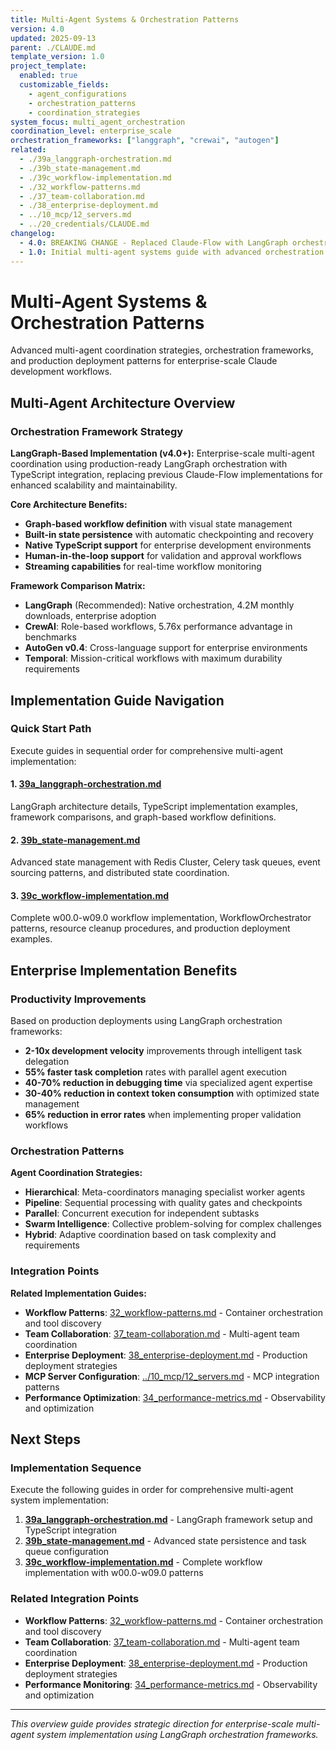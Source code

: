```yaml
---
title: Multi-Agent Systems & Orchestration Patterns
version: 4.0
updated: 2025-09-13
parent: ./CLAUDE.md
template_version: 1.0
project_template:
  enabled: true
  customizable_fields:
    - agent_configurations
    - orchestration_patterns
    - coordination_strategies
system_focus: multi_agent_orchestration
coordination_level: enterprise_scale
orchestration_frameworks: ["langgraph", "crewai", "autogen"]
related:
  - ./39a_langgraph-orchestration.md
  - ./39b_state-management.md
  - ./39c_workflow-implementation.md
  - ./32_workflow-patterns.md
  - ./37_team-collaboration.md
  - ./38_enterprise-deployment.md
  - ../10_mcp/12_servers.md
  - ../20_credentials/CLAUDE.md
changelog:
  - 4.0: BREAKING CHANGE - Replaced Claude-Flow with LangGraph orchestration, split into modular subcategories
  - 1.0: Initial multi-agent systems guide with advanced orchestration patterns
---
```


# Multi-Agent Systems & Orchestration Patterns

Advanced multi-agent coordination strategies, orchestration frameworks, and production deployment patterns for enterprise-scale Claude development workflows.

## Multi-Agent Architecture Overview

### Orchestration Framework Strategy

**LangGraph-Based Implementation (v4.0+):**
Enterprise-scale multi-agent coordination using production-ready LangGraph orchestration with TypeScript integration, replacing previous Claude-Flow implementations for enhanced scalability and maintainability.

**Core Architecture Benefits:**
- **Graph-based workflow definition** with visual state management
- **Built-in state persistence** with automatic checkpointing and recovery
- **Native TypeScript support** for enterprise development environments
- **Human-in-the-loop support** for validation and approval workflows
- **Streaming capabilities** for real-time workflow monitoring

**Framework Comparison Matrix:**
- **LangGraph** (Recommended): Native orchestration, 4.2M monthly downloads, enterprise adoption
- **CrewAI**: Role-based workflows, 5.76x performance advantage in benchmarks
- **AutoGen v0.4**: Cross-language support for enterprise environments
- **Temporal**: Mission-critical workflows with maximum durability requirements

## Implementation Guide Navigation

### Quick Start Path

Execute guides in sequential order for comprehensive multi-agent implementation:

#### **1. [39a_langgraph-orchestration.md](./39a_langgraph-orchestration.md)**
LangGraph architecture details, TypeScript implementation examples, framework comparisons, and graph-based workflow definitions.

#### **2. [39b_state-management.md](./39b_state-management.md)**
Advanced state management with Redis Cluster, Celery task queues, event sourcing patterns, and distributed state coordination.

#### **3. [39c_workflow-implementation.md](./39c_workflow-implementation.md)**
Complete w00.0-w09.0 workflow implementation, WorkflowOrchestrator patterns, resource cleanup procedures, and production deployment examples.

## Enterprise Implementation Benefits

### Productivity Improvements
Based on production deployments using LangGraph orchestration frameworks:

- **2-10x development velocity** improvements through intelligent task delegation
- **55% faster task completion** rates with parallel agent execution
- **40-70% reduction in debugging time** via specialized agent expertise
- **30-40% reduction in context token consumption** with optimized state management
- **65% reduction in error rates** when implementing proper validation workflows

### Orchestration Patterns

**Agent Coordination Strategies:**
- **Hierarchical**: Meta-coordinators managing specialist worker agents
- **Pipeline**: Sequential processing with quality gates and checkpoints
- **Parallel**: Concurrent execution for independent subtasks
- **Swarm Intelligence**: Collective problem-solving for complex challenges
- **Hybrid**: Adaptive coordination based on task complexity and requirements

### Integration Points

**Related Implementation Guides:**
- **Workflow Patterns**: [32_workflow-patterns.md](./32_workflow-patterns.md) - Container orchestration and tool discovery
- **Team Collaboration**: [37_team-collaboration.md](./37_team-collaboration.md) - Multi-agent team coordination
- **Enterprise Deployment**: [38_enterprise-deployment.md](./38_enterprise-deployment.md) - Production deployment strategies
- **MCP Server Configuration**: [../10_mcp/12_servers.md](../10_mcp/12_servers.md) - MCP integration patterns
- **Performance Optimization**: [34_performance-metrics.md](./34_performance-metrics.md) - Observability and optimization

## Next Steps

### Implementation Sequence

Execute the following guides in order for comprehensive multi-agent system implementation:

1. **[39a_langgraph-orchestration.md](./39a_langgraph-orchestration.md)** - LangGraph framework setup and TypeScript integration
2. **[39b_state-management.md](./39b_state-management.md)** - Advanced state persistence and task queue configuration
3. **[39c_workflow-implementation.md](./39c_workflow-implementation.md)** - Complete workflow implementation with w00.0-w09.0 patterns

### Related Integration Points

- **Workflow Patterns**: [32_workflow-patterns.md](./32_workflow-patterns.md) - Container orchestration and tool discovery
- **Team Collaboration**: [37_team-collaboration.md](./37_team-collaboration.md) - Multi-agent team coordination
- **Enterprise Deployment**: [38_enterprise-deployment.md](./38_enterprise-deployment.md) - Production deployment strategies
- **Performance Monitoring**: [34_performance-metrics.md](./34_performance-metrics.md) - Observability and optimization

---

*This overview guide provides strategic direction for enterprise-scale multi-agent system implementation using LangGraph orchestration frameworks.*